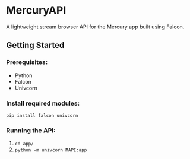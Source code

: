 # MercuryAPI
 A lightweight stream browser API for the Mercury app built using Falcon.

 ## Getting Started
 ### Prerequisites:
 * Python
 * Falcon
 * Univcorn

### Install required modules:
```pip install falcon univcorn```

### Running the API:
1. ```cd app/```
2. ```python -m univcorn MAPI:app```
